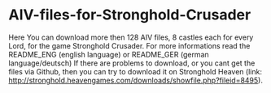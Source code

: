 # AIV-files-for-Stronghold-Crusader

Here You can download more then 128 AIV files, 8 castles each for every Lord, for the game Stronghold Crusader.
For more informations read the README_ENG (english language) or README_GER (german language/deutsch)
If there are problems to download, or you cant get the files via Github, then you can try to download it on Stronghold Heaven
(link: http://stronghold.heavengames.com/downloads/showfile.php?fileid=8495).
